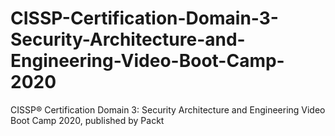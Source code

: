 # CISSP-Certification-Domain-3-Security-Architecture-and-Engineering-Video-Boot-Camp-2020
CISSP®️ Certification Domain 3: Security Architecture and Engineering Video Boot Camp 2020, published by Packt
